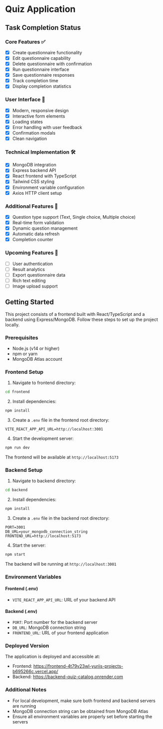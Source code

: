 # Quiz Application

## Task Completion Status

### Core Features ✅

- [x] Create questionnaire functionality
- [x] Edit questionnaire capability
- [x] Delete questionnaire with confirmation
- [x] Run questionnaire interface
- [x] Save questionnaire responses
- [x] Track completion time
- [x] Display completion statistics

### User Interface 🎨

- [x] Modern, responsive design
- [x] Interactive form elements
- [x] Loading states
- [x] Error handling with user feedback
- [x] Confirmation modals
- [x] Clean navigation

### Technical Implementation 🛠

- [x] MongoDB integration
- [x] Express backend API
- [x] React frontend with TypeScript
- [x] Tailwind CSS styling
- [x] Environment variable configuration
- [x] Axios HTTP client setup

### Additional Features 🌟

- [x] Question type support (Text, Single choice, Multiple choice)
- [x] Real-time form validation
- [x] Dynamic question management
- [x] Automatic data refresh
- [x] Completion counter

### Upcoming Features 🚀

- [ ] User authentication
- [ ] Result analytics
- [ ] Export questionnaire data
- [ ] Rich text editing
- [ ] Image upload support

## Getting Started

This project consists of a frontend built with React/TypeScript and a backend using Express/MongoDB. Follow these steps to set up the project locally.

### Prerequisites

- Node.js (v14 or higher)
- npm or yarn
- MongoDB Atlas account

### Frontend Setup

1. Navigate to frontend directory:

```bash
cd frontend
```

2. Install dependencies:

```bash
npm install
```

3. Create a `.env` file in the frontend root directory:

```env
VITE_REACT_APP_API_URL=http://localhost:3001
```

4. Start the development server:

```bash
npm run dev
```

The frontend will be available at `http://localhost:5173`

### Backend Setup

1. Navigate to backend directory:

```bash
cd backend
```

2. Install dependencies:

```bash
npm install
```

3. Create a `.env` file in the backend root directory:

```env
PORT=3001
DB_URL=your_mongodb_connection_string
FRONTEND_URL=http://localhost:5173
```

4. Start the server:

```bash
npm start
```

The backend will be running at `http://localhost:3001`

### Environment Variables

#### Frontend (.env)

- `VITE_REACT_APP_API_URL`: URL of your backend API

#### Backend (.env)

- `PORT`: Port number for the backend server
- `DB_URL`: MongoDB connection string
- `FRONTEND_URL`: URL of your frontend application

### Deployed Version

The application is deployed and accessible at:

- Frontend: https://frontend-4t79v23wl-yuriis-projects-b695266c.vercel.app/
- Backend: https://backend-quiz-catalog.onrender.com

### Additional Notes

- For local development, make sure both frontend and backend servers are running
- MongoDB connection string can be obtained from MongoDB Atlas
- Ensure all environment variables are properly set before starting the servers
